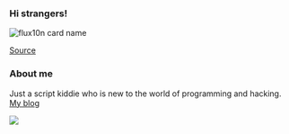 ### Hi strangers!
![flux10n card name](https://cardivo.vercel.app/api?name=FLUX10N&description=Hanyalah%20manusia%20biasa%20yang%20tertarik%20akan%20dunia%20cyber.&image=https://telegra.ph/file/e93aa96781839393359d0.jpg&backgroundColor=%23ecf0f1&instagram=zuck&github=flux10n&pattern=leaf&colorPattern=%23eaeaea)

[Source](https://flux10n.blogspot.com)

### About me
<P>Just a script kiddie who is new to the world of programming and hacking. <a href="https://evil.com">My blog</a></p>

![](https://komarev.com/ghpvc/?username=flux10n)

